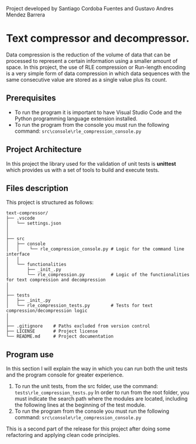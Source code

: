 Project developed by Santiago Cordoba Fuentes and Gustavo Andres Mendez Barrera

# Text compressor and decompressor.

Data compression is the reduction of the volume of data that can be processed to represent a certain information using a smaller amount of space. In this project, the use of RLE compression or Run-length encoding is a very simple form of data compression in which data sequences with the same consecutive value are stored as a single value plus its count.

## Prerequisites

- To run the program it is important to have Visual Studio Code and the Python programming language extension installed.
- To run the program from the console you must run the following command: `src\console\rle_compression_console.py`

## Project Architecture

In this project the library used for the validation of unit tests is **unittest** which provides us with a set of tools to build and execute tests.

## Files description 

This project is structured as follows:

```
text-compressor/
├── .vscode
│   └── settings.json
│
│
├── src
│   ├── console
│   │    └── rle_compression_console.py # Logic for the command line interface
│   │    
│   └── functionalities
│       ├── _init_.py
│       └── rle_compression.py          # Logic of the functionalities for text compression and decompression 
│
│
├── tests
│   ├── _init_.py
│   └── rle_compression_tests.py        # Tests for text compression/decompression logic
│ 
│
├── .gitignore    # Paths excluded from version control
├── LICENSE       # Project license
└── README.md     # Project documentation
```

## Program use

In this section I will explain the way in which you can run both the unit tests and the program console for greater experience.

1. To run the unit tests, from the src folder, use the command: `tests\rle_compression_tests.py` In order to run from the root folder, you must indicate the search path where the modules are located, including the following lines at the beginning of the test module.
2. To run the program from the console you must run the following command: `src\console\rle_compression_console.py`

This is a second part of the release for this project after doing some refactoring and applying clean code principles.